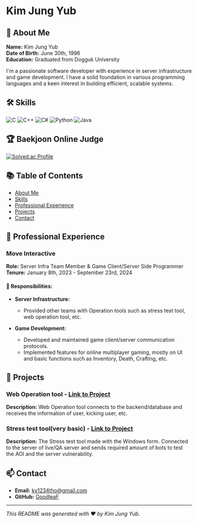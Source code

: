 # Kim Jung Yub

## 👋 About Me

**Name:** Kim Jung Yub  
**Date of Birth:** June 30th, 1996  
**Education:** Graduated from Dogguk University

I'm a passionate software developer with experience in server infrastructure and game development. I have a solid foundation in various programming languages and a keen interest in building efficient, scalable systems.

## 🛠️ Skills

![C](https://img.shields.io/badge/-C-A8B9CC?style=flat&logo=c&logoColor=white)
![C++](https://img.shields.io/badge/-C++-00599C?style=flat&logo=c%2B%2B&logoColor=white)
![C#](https://img.shields.io/badge/-C%23-239120?style=flat&logo=c-sharp&logoColor=white)
![Python](https://img.shields.io/badge/-Python-3776AB?style=flat&logo=python&logoColor=white)
![Java](https://img.shields.io/badge/-Java-007396?style=flat&logo=java&logoColor=white)

## 🏆 Baekjoon Online Judge

[![Solved.ac Profile](http://mazassumnida.wtf/api/v2/generate_badge?boj=goodleaf96)](https://solved.ac/goodleaf96)

## 📚 Table of Contents
- [About Me](#-about-me)
- [Skills](#-skills)
- [Professional Experience](#-professional-experience)
- [Projects](#-projects)
- [Contact](#-contact)

## 💼 Professional Experience

### Move Interactive
**Role:** Server Infra Team Member & Game Client/Server Side Programmer  
**Tenure:** January 8th, 2023 - September 23rd, 2024

#### 🚀 Responsibilities:
- **Server Infrastructure:**
  - Provided other teams with Operation tools such as stress test tool, web operation tool, etc.
  
- **Game Development:**
  - Developed and maintained game client/server communication protocols.
  - Implemented features for online multiplayer gaming, mostly on UI and basic functions such as Inventory, Death, Crafting, etc.

## 🌟 Projects

### Web Operation tool - [Link to Project](https://github.com/GoodleaF/frontend)

**Description:** Web Operation tool connects to the backend/database and receives the information of user, kicking user, etc.

### Stress test tool(very basic) - [Link to Project](https://github.com/GoodleaF/server-stressbot-example )

**Description:** The Stress test tool made with the Windows form. Connected to the server of live/QA server and sends required amount of bots to test the AOI and the server vulnerability.

## 📫 Contact

- **Email:** [ky1234tho@gmail.com](mailto:ky1234tho@gmail.com)
- **GitHub:** [GoodleaF](https://github.com/GoodleaF)

---

*This README was generated with ❤️ by Kim Jung Yub.*
